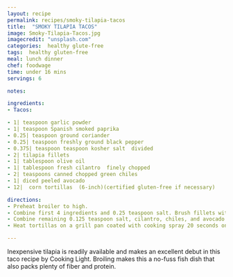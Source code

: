 ```yaml
---
layout: recipe
permalink: recipes/smoky-tilapia-tacos
title:  "SMOKY TILAPIA TACOS"
image: Smoky-Tilapia-Tacos.jpg
imagecredit: "unsplash.com"
categories:  healthy glute-free
tags:  healthy gluten-free
meal: lunch dinner
chef: foodwage
time: under 16 mins
servings: 6

notes:

ingredients:
- Tacos:

- 1| teaspoon garlic powder
- 1| teaspoon Spanish smoked paprika
- 0.25| teaspoon ground coriander
- 0.25| teaspoon freshly ground black pepper
- 0.375| teaspoon teaspoon kosher salt  divided
- 2| tilapia fillets
- 1| tablespoon olive oil
- 1| tablespoon fresh cilantro  finely chopped
- 2| teaspoons canned chopped green chiles
- 1| diced peeled avocado
- 12|  corn tortillas  (6-inch)(certified gluten-free if necessary)

directions:
- Preheat broiler to high.
- Combine first 4 ingredients and 0.25 teaspoon salt. Brush fillets with oil, and sprinkle with spice mixture. Place fillets on a baking sheet. Broil 6 minutes or until fish flakes easily when tested with a fork.
- Combine remaining 0.125 teaspoon salt, cilantro, chiles, and avocado in a bowl; lightly mash with a fork.
- Heat tortillas on a grill pan coated with cooking spray 20 seconds on each side or until lightly charred. Divide avocado mixture and fish among tortillas. Serve with lime wedges.

---
```


Inexpensive tilapia is readily available and makes an excellent debut in this taco recipe by Cooking Light. Broiling makes this a no-fuss fish dish that also packs plenty of fiber and protein.